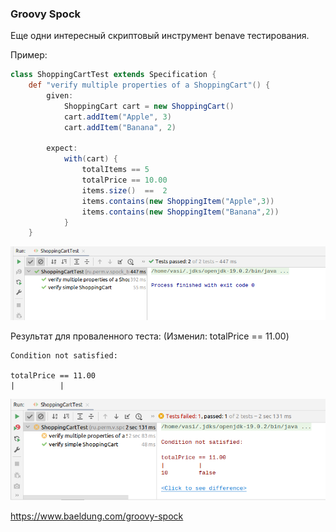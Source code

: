 ### Groovy Spock

Еще одни интересный скриптовый инструмент benave тестирования.

Пример:

````groovy
class ShoppingCartTest extends Specification {
    def "verify multiple properties of a ShoppingCart"() {
        given:
            ShoppingCart cart = new ShoppingCart()
            cart.addItem("Apple", 3)
            cart.addItem("Banana", 2)

        expect:
            with(cart) {
                totalItems == 5
                totalPrice == 10.00
                items.size()  ==  2
                items.contains(new ShoppingItem("Apple",3))
                items.contains(new ShoppingItem("Banana",2))
            }
    }

````

![Тест OK](doc/test_ok.png)

Результат для проваленного теста:
(Изменил: totalPrice == 11.00)

````
Condition not satisfied:

totalPrice == 11.00
|          |
````

![Тест fail](doc/fail_test.png)

https://www.baeldung.com/groovy-spock